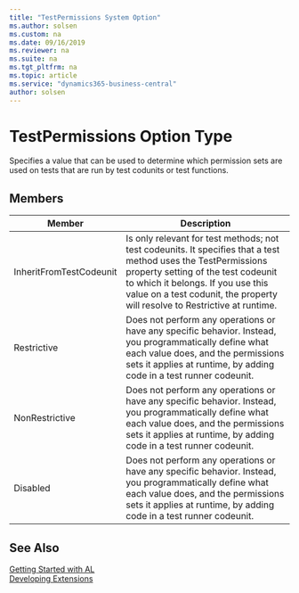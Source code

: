 ```yaml
---
title: "TestPermissions System Option"
ms.author: solsen
ms.custom: na
ms.date: 09/16/2019
ms.reviewer: na
ms.suite: na
ms.tgt_pltfrm: na
ms.topic: article
ms.service: "dynamics365-business-central"
author: solsen
---
```

[//]: # (START>DO_NOT_EDIT)
[//]: # (IMPORTANT:Do not edit any of the content between here and the END>DO_NOT_EDIT.)
[//]: # (Any modifications should be made in the .xml files in the ModernDev repo.)
# TestPermissions Option Type
Specifies a value that can be used to determine which permission sets are used on tests that are run by test codunits or test functions.

## Members
|  Member  |  Description  |
|----------------|---------------|
|InheritFromTestCodeunit|Is only relevant for test methods; not test codeunits. It specifies that a test method uses the TestPermissions property setting of the test codeunit to which it belongs. If you use this value on a test codunit, the property will resolve to Restrictive at runtime.|
|Restrictive|Does not perform any operations or have any specific behavior. Instead, you programmatically define what each value does, and the permissions sets it applies at runtime, by adding code in a test runner codeunit.|
|NonRestrictive|Does not perform any operations or have any specific behavior. Instead, you programmatically define what each value does, and the permissions sets it applies at runtime, by adding code in a test runner codeunit.|
|Disabled|Does not perform any operations or have any specific behavior. Instead, you programmatically define what each value does, and the permissions sets it applies at runtime, by adding code in a test runner codeunit.|

[//]: # (IMPORTANT: END>DO_NOT_EDIT)
## See Also  
[Getting Started with AL](../../devenv-get-started.md)  
[Developing Extensions](../../devenv-dev-overview.md)  